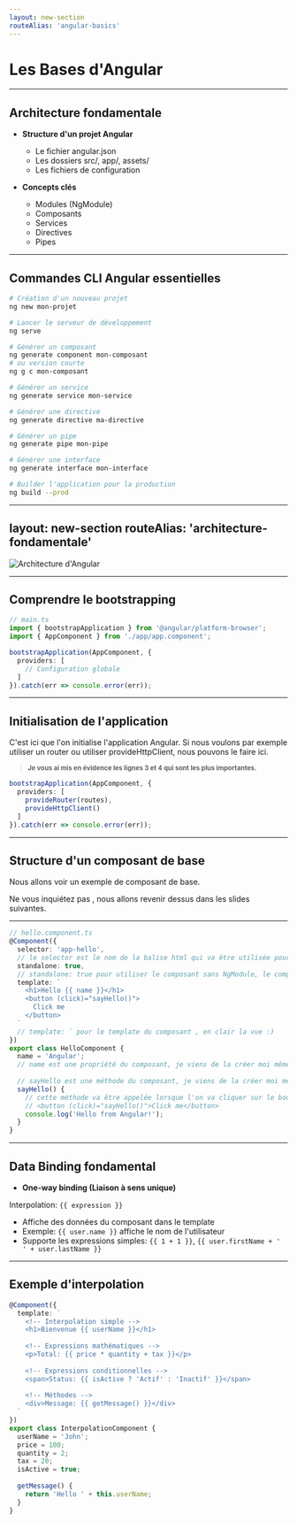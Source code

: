 ```yaml
---
layout: new-section
routeAlias: 'angular-basics'
---
```


# Les Bases d'Angular

---

## Architecture fondamentale

- **Structure d'un projet Angular**
  - Le fichier angular.json
  - Les dossiers src/, app/, assets/
  - Les fichiers de configuration

- **Concepts clés**
  - Modules (NgModule)
  - Composants
  - Services
  - Directives
  - Pipes

---

## Commandes CLI Angular essentielles

```bash
# Création d'un nouveau projet
ng new mon-projet

# Lancer le serveur de développement
ng serve

# Générer un composant
ng generate component mon-composant
# ou version courte
ng g c mon-composant

# Générer un service
ng generate service mon-service

# Générer une directive
ng generate directive ma-directive

# Générer un pipe
ng generate pipe mon-pipe

# Générer une interface
ng generate interface mon-interface

# Builder l'application pour la production
ng build --prod
```

---
layout: new-section
routeAlias: 'architecture-fondamentale'
---

<img class="w-1/3 mx-auto" src="/architecture.png" alt="Architecture d'Angular" />

---

## Comprendre le bootstrapping

```typescript
// main.ts
import { bootstrapApplication } from '@angular/platform-browser';
import { AppComponent } from './app/app.component';

bootstrapApplication(AppComponent, {
  providers: [
    // Configuration globale
  ]
}).catch(err => console.error(err));
```

---

## Initialisation de l'application

C'est ici que l'on initialise l'application Angular.
Si nous voulons par exemple utiliser un router ou utiliser provideHttpClient, nous pouvons le faire ici.

<small>

> **Je vous ai mis en évidence les lignes 3 et 4 qui sont les plus importantes.**

</small>

```typescript {3,4}
bootstrapApplication(AppComponent, {
  providers: [
    provideRouter(routes),
    provideHttpClient()
  ]
}).catch(err => console.error(err));
```

---

## Structure d'un composant de base

Nous allons voir un exemple de composant de base.

Ne vous inquiétez pas , nous allons revenir dessus dans les slides suivantes.

---

```typescript {2-4|5-6|7-13|all}
// hello.component.ts
@Component({
  selector: 'app-hello',
  // le selector est le nom de la balise html qui va être utilisée pour utiliser le composant
  standalone: true,
  // standalone: true pour utiliser le composant sans NgModule, le composant vis en autonomie
  template: `
    <h1>Hello {{ name }}</h1>
    <button (click)="sayHello()">
      Click me
    </button>
  `
  // template: ` pour le template du composant , en clair la vue :)
})
export class HelloComponent {
  name = 'Angular';
  // name est une propriété du composant, je viens de la créer moi même
  
  // sayHello est une méthode du composant, je viens de la créer moi même
  sayHello() {
    // cette méthode va être appelée lorsque l'on va cliquer sur le bouton dans la vue
    // <button (click)="sayHello()">Click me</button>
    console.log('Hello from Angular!');
  }
}
```

---

## Data Binding fondamental

- **One-way binding (Liaison à sens unique)**

Interpolation: `{{ expression }}`

  - Affiche des données du composant dans le template
  - Exemple: `{{ user.name }}` affiche le nom de l'utilisateur
  - Supporte les expressions simples: `{{ 1 + 1 }}`, `{{ user.firstName + ' ' + user.lastName }}`

---

## Exemple d'interpolation

```typescript {1-3|4-6|7-9|10-12|13-15}
@Component({
  template: `
    <!-- Interpolation simple -->
    <h1>Bienvenue {{ userName }}</h1>
    
    <!-- Expressions mathématiques -->
    <p>Total: {{ price * quantity + tax }}</p>
    
    <!-- Expressions conditionnelles -->
    <span>Status: {{ isActive ? 'Actif' : 'Inactif' }}</span>
    
    <!-- Méthodes -->
    <div>Message: {{ getMessage() }}</div>
  `
})
export class InterpolationComponent {
  userName = 'John';
  price = 100;
  quantity = 2;
  tax = 20;
  isActive = true;
  
  getMessage() {
    return 'Hello ' + this.userName;
  }
}
```